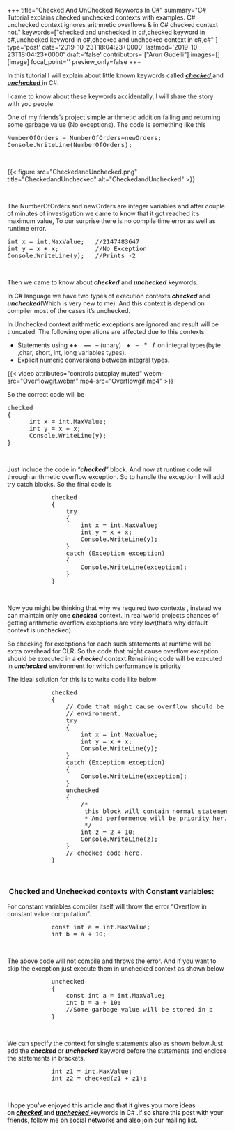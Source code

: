 +++
title="Checked And UnChecked Keywords In C#"
summary="C# Tutorial explains checked,unchecked contexts with examples. C# unchecked context ignores arithmetic overflows & in C# checked context not."
keywords=["checked and unchecked in c#,checked keyword in c#,unchecked keyword in c#,checked and unchecked context in c#,c#"
]
type='post'
date='2019-10-23T18:04:23+0000'
lastmod='2019-10-23T18:04:23+0000'
draft='false'
contributors= ["Arun Gudelli"]
images=[]
[image]
focal_point=''
preview_only=false
+++


In this tutorial I will explain about little known keywords called <span style="text-decoration: underline;"><em><strong>checked</strong> </em></span>and <span style="text-decoration: underline;"><em><strong>unchecked</strong> </em></span>in C#.

I came to know about these keywords accidentally, I will share the story with you people.

One of my friends’s project simple&nbsp;<span style="color: #2a2a2a;">arithmetic addition failing and returning some garbage value (No exceptions). The code is something like this</span>

<pre>NumberOfOrders = NumberOfOrders+newOrders; 
Console.WriteLine(NumberOfOrders);</pre>

&nbsp;

{{< figure src="CheckedandUnchecked.png" title="CheckedandUnchecked" alt="CheckedandUnchecked" >}}

&nbsp;

The NumberOfOrders and newOrders are integer variables and after couple of minutes of investigation&nbsp;we came to know that it got reached it’s maximum value, To our surprise there is no compile time error as well as runtime error.

<pre>int x = int.MaxValue;   //2147483647
int y = x + x;          //No Exception
Console.WriteLine(y);   //Prints -2</pre>

&nbsp;

Then we came to know about <em><strong>checked</strong> </em>and <em><strong>unchecked</strong> </em>keywords.

In C# language we have two types of execution contexts <em><strong>checked</strong> </em>and <em><strong>unchecked</strong></em>(Which is very new to me). And this context is depend on compiler most of the cases it’s unchecked.

In Unchecked context arithmetic exceptions are ignored and result will be truncated. The following operations are affected due to this contexts

<ul><li>Statements using <span style="color: #2a2a2a;"><span class="input" style="font-weight: bold;">++</span>&nbsp;</span><span style="color: #2a2a2a;">&nbsp;&nbsp;&nbsp;</span><span style="color: #2a2a2a;"><span class="input" style="font-weight: bold;">—</span></span><span style="color: #2a2a2a;">&nbsp;&nbsp;&nbsp;– (unary)&nbsp;&nbsp;&nbsp;</span><span style="color: #2a2a2a;"><span class="input" style="font-weight: bold;">+</span></span><span style="color: #2a2a2a;">&nbsp;&nbsp;&nbsp;–&nbsp;&nbsp;&nbsp;</span><span style="color: #2a2a2a;"><span class="input" style="font-weight: bold;">*</span></span><span style="color: #2a2a2a;">&nbsp;&nbsp;&nbsp;</span><span style="color: #2a2a2a;"><span class="input" style="font-weight: bold;">/ &nbsp;</span>on integral&nbsp;types(byte ,char, short, int, long variables types).</span></li><li>Explicit numeric conversions between integral types.</li></ul>

{{< video attributes="controls autoplay muted" webm-src="Overflowgif.webm" mp4-src="Overflowgif.mp4" >}}

So the correct code will be

<pre>checked
{
      int x = int.MaxValue;
      int y = x + x;
      Console.WriteLine(y);
}</pre>

&nbsp;

Just include the code in “<em><strong>checked</strong></em>” block. And now at runtime code will through arithmetic overflow exception. So to handle the exception I will add try catch blocks. So the final code is

<pre>            checked
            {
                try
                {
                    int x = int.MaxValue;
                    int y = x + x;
                    Console.WriteLine(y);
                }
                catch (Exception exception)
                {
                    Console.WriteLine(exception);
                }
            }</pre>

&nbsp;

Now you might be thinking that why we required two contexts , instead we can maintain only one <em><strong>checked</strong> </em>context. In real world projects chances of getting arithmetic overflow exceptions are very low(that’s why default context is unchecked).

So checking for exceptions for each such statements at runtime will be extra overhead for CLR. So the&nbsp;code that might cause overflow exception should be executed in a <em><strong>checked</strong> </em>context.Remaining code will be executed in <em><strong>unchecked</strong> </em>environment for which performance is priority

The ideal solution for this is to write code like below

<pre>            checked
            {
                // Code that might cause overflow should be executed in a checkd
                // environment. 
                try
                {
                    int x = int.MaxValue;
                    int y = x + x;
                    Console.WriteLine(y);
                }
                catch (Exception exception)
                {
                    Console.WriteLine(exception);
                }
                unchecked
                {
                    /*
                     this block will contain normal statements which will not cause overflow exceptions
                     * And performence will be priority her.
                     */
                    int z = 2 + 10;
                    Console.WriteLine(z);
                }
                // checked code here. 
            }</pre>

&nbsp;

### &nbsp;Checked and Unchecked contexts with Constant variables:

For constant variables compiler itself will throw the error “Overflow in constant value computation”.

<pre>            const int a = int.MaxValue;
            int b = a + 10;</pre>

&nbsp;

The above code will not compile and throws the error. And If you want to skip the exception just execute them in unchecked context as shown below

<pre>            unchecked
            {
                const int a = int.MaxValue;
                int b = a + 10;
                //Some garbage value will be stored in b
            }</pre>

&nbsp;

We can specify the context for single statements also as shown below.Just add the <em><strong>checked</strong> </em>or <em><strong>unchecked</strong> </em>keyword before the statements and enclose the statements in brackets.

<pre>            int z1 = int.MaxValue;
            int z2 = checked(z1 + z1);</pre>

&nbsp;

<span style="color: #000000;">I hope you’ve enjoyed this article and that it gives you more ideas on&nbsp;<span style="text-decoration: underline;"><em><strong>checked</strong></em>&nbsp;</span></span><span style="color: #000000;">and&nbsp;<span style="text-decoration: underline;"><em><strong>unchecked</strong></em></span></span><span style="text-decoration: underline;"><strong style="color: #000000; text-decoration: underline;">&nbsp;</strong></span>keywords<span style="color: #000000;">&nbsp;in C# .If so share this post with your friends, follow me on social networks and also join our mailing list.&nbsp;</span>

&nbsp;









